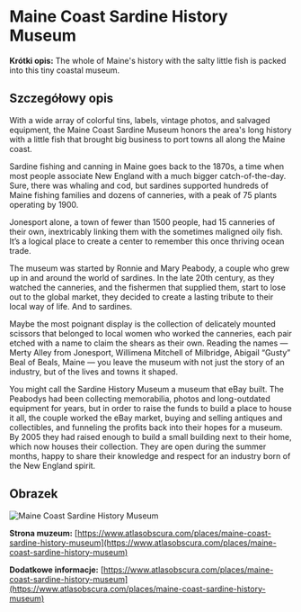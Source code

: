 # Maine Coast Sardine History Museum

**Krótki opis:**
The whole of Maine's history with the salty little fish is packed into this tiny coastal museum.

## Szczegółowy opis

With a wide array of colorful tins, labels, vintage photos, and salvaged equipment, the Maine Coast Sardine Museum honors the area's long history with a little fish that brought big business to port towns all along the Maine coast.

Sardine fishing and canning in Maine goes back to the 1870s, a time when most people associate New England with a much bigger catch-of-the-day. Sure, there was whaling and cod, but sardines supported hundreds of Maine fishing families and dozens of canneries, with a peak of 75 plants operating by 1900.

Jonesport alone, a town of fewer than 1500 people, had 15 canneries of their own, inextricably linking them with the sometimes maligned oily fish. It’s a logical place to create a center to remember this once thriving ocean trade.

The museum was started by Ronnie and Mary Peabody, a couple who grew up in and around the world of sardines. In the late 20th century, as they watched the canneries, and the fishermen that supplied them, start to lose out to the global market, they decided to create a lasting tribute to their local way of life. And to sardines.

Maybe the most poignant display is the collection of delicately mounted scissors that belonged to local women who worked the canneries, each pair etched with a name to claim the shears as their own. Reading the names — Merty Alley from Jonesport, Willimena Mitchell of Milbridge, Abigail “Gusty” Beal of Beals, Maine — you leave the museum with not just the story of an industry, but of the lives and towns it shaped.

You might call the Sardine History Museum a museum that eBay built. The Peabodys had been collecting memorabilia, photos and long-outdated equipment for years, but in order to raise the funds to build a place to house it all, the couple worked the eBay market, buying and selling antiques and collectibles, and funneling the profits back into their hopes for a museum. By 2005 they had raised enough to build a small building next to their home, which now houses their collection. They are open during the summer months, happy to share their knowledge and respect for an industry born of the New England spirit.

## Obrazek

![Maine Coast Sardine History Museum](https://img.atlasobscura.com/vA8EpADn-jg--h14HrZ60SaEoWLP3cpbEpLSDnGPWRw/rt:fit/w:1200/q:81/sm:1/scp:1/ar:1/aHR0cHM6Ly9hdGxh/cy1kZXYuczMuYW1h/em9uYXdzLmNvbS91/cGxvYWRzL3BsYWNl/X2ltYWdlcy81OGRi/Mzg5NjUwM2VhZTdj/N2JfTXVzZXVtIDFh/LmpwZw.jpg)

**Strona muzeum:** [https://www.atlasobscura.com/places/maine-coast-sardine-history-museum](https://www.atlasobscura.com/places/maine-coast-sardine-history-museum)

**Dodatkowe informacje:** [https://www.atlasobscura.com/places/maine-coast-sardine-history-museum](https://www.atlasobscura.com/places/maine-coast-sardine-history-museum)

